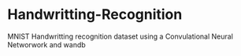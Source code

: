 # Handwritting-Recognition
MNIST Handwritting recognition dataset using a Convulational Neural Networwork and wandb
